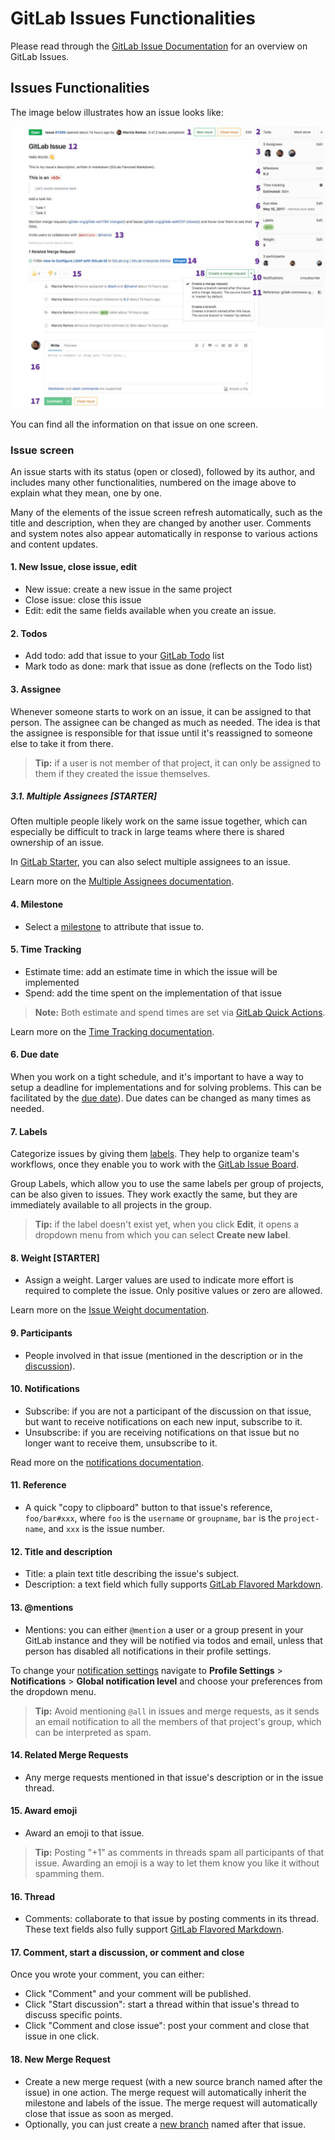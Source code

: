 # GitLab Issues Functionalities

Please read through the [GitLab Issue Documentation](index.md) for an overview on GitLab Issues.

## Issues Functionalities

The image below illustrates how an issue looks like:

![Issue view](img/issues_main_view_numbered.jpg)

You can find all the information on that issue on one screen.

### Issue screen

An issue starts with its status (open or closed), followed by its author,
and includes many other functionalities, numbered on the image above to
explain what they mean, one by one.

Many of the elements of the issue screen refresh automatically, such as the title and description, when they are changed by another user.
Comments and system notes also appear automatically in response to various actions and content updates.

#### 1. New Issue, close issue, edit

- New issue: create a new issue in the same project
- Close issue: close this issue
- Edit: edit the same fields available when you create an issue.

#### 2. Todos

- Add todo: add that issue to your [GitLab Todo](../../../workflow/todos.html) list
- Mark todo as done: mark that issue as done (reflects on the Todo list)

#### 3. Assignee

Whenever someone starts to work on an issue, it can be assigned
to that person. The assignee can be changed as much as needed.
The idea is that the assignee is responsible for that issue until
it's reassigned to someone else to take it from there.

> **Tip:**
if a user is not member of that project, it can only be
assigned to them if they created the issue themselves.

##### 3.1. Multiple Assignees **[STARTER]**

Often multiple people likely work on the same issue together,
which can especially be difficult to track in large teams
where there is shared ownership of an issue.

In [GitLab Starter](https://about.gitlab.com/pricing/), you can also
select multiple assignees to an issue.

Learn more on the [Multiple Assignees documentation](multiple_assignees_for_issues.md).

#### 4. Milestone

- Select a [milestone](../milestones/index.md) to attribute that issue to.

#### 5. Time Tracking

- Estimate time: add an estimate time in which the issue will be implemented
- Spend: add the time spent on the implementation of that issue

> **Note:**
Both estimate and spend times are set via [GitLab Quick Actions](../quick_actions.md).

Learn more on the [Time Tracking documentation](../../../workflow/time_tracking.md).

#### 6. Due date

When you work on a tight schedule, and it's important to
have a way to setup a deadline for implementations and for solving
problems. This can be facilitated by the [due date](due_dates.md)). Due dates
can be changed as many times as needed.

#### 7. Labels

Categorize issues by giving them [labels](../labels.md). They help to
organize team's workflows, once they enable you to work with the
[GitLab Issue Board](index.md#gitlab-issue-board).

Group Labels, which allow you to use the same labels per
group of projects, can be also given to issues. They work exactly the same,
but they are immediately available to all projects in the group.

> **Tip:**
if the label doesn't exist yet, when you click **Edit**, it opens a dropdown menu from which you can select **Create new label**.

#### 8. Weight **[STARTER]**
- Assign a weight. Larger values are used to indicate more effort is required to complete the issue. Only positive values or zero are allowed.

Learn more on the [Issue Weight documentation](../../../workflow/issue_weight.md).

#### 9. Participants

- People involved in that issue (mentioned in the description or in the [discussion](../../discussions/index.md)).

#### 10. Notifications

- Subscribe: if you are not a participant of the discussion on that issue, but
want to receive notifications on each new input, subscribe to it.
- Unsubscribe: if you are receiving notifications on that issue but no
longer want to receive them, unsubscribe to it.

Read more on the [notifications documentation](../../../workflow/notifications.md#issue-merge-request-events).

#### 11. Reference

- A quick "copy to clipboard" button to that issue's reference, `foo/bar#xxx`, where `foo` is the `username` or `groupname`, `bar`
is the `project-name`, and `xxx` is the issue number.

#### 12. Title and description

- Title: a plain text title describing the issue's subject.
- Description: a text field which fully supports [GitLab Flavored Markdown](../../markdown.md#gitlab-flavored-markdown-gfm).

#### 13. @mentions

- Mentions: you can either `@mention` a user or a group present in your
GitLab instance and they will be notified via todos and email, unless that
person has disabled all notifications in their profile settings.

To change your [notification settings](../../../workflow/notifications.md) navigate to
**Profile Settings** > **Notifications** > **Global notification level**
and choose your preferences from the dropdown menu.

> **Tip:**
Avoid mentioning `@all` in issues and merge requests,
as it sends an email notification
to all the members of that project's group, which can be
interpreted as spam.

#### 14. Related Merge Requests

- Any merge requests mentioned in that issue's description
or in the issue thread.

#### 15. Award emoji

- Award an emoji to that issue.

> **Tip:**
Posting "+1" as comments in threads spam all
participants of that issue. Awarding an emoji is a way to let them
know you like it without spamming them.

#### 16. Thread

- Comments: collaborate to that issue by posting comments in its thread.
These text fields also fully support
[GitLab Flavored Markdown](../../markdown.md#gitlab-flavored-markdown-gfm).

#### 17. Comment, start a discussion, or comment and close

Once you wrote your comment, you can either:

- Click "Comment" and your comment will be published.
- Click "Start discussion": start a thread within that issue's thread to discuss specific points.
- Click "Comment and close issue": post your comment and close that issue in one click.

#### 18. New Merge Request

- Create a new merge request (with a new source branch named after the issue) in one action.
The merge request will automatically inherit the milestone and labels of the issue. The merge
request will automatically close that issue as soon as merged.
- Optionally, you can just create a [new branch](../repository/web_editor.md#create-a-new-branch-from-an-issue)
named after that issue.
